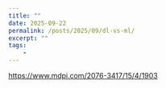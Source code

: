 ```yaml
---
title: ""
date: 2025-09-22
permalink: /posts/2025/09/dl-vs-ml/
excerpt: ""
tags:
    - 
---
```


https://www.mdpi.com/2076-3417/15/4/1903
